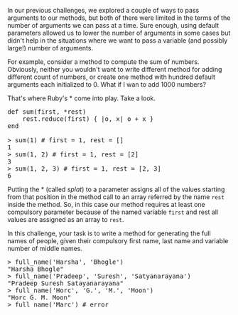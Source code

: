In our previous challenges, we explored a couple of ways to pass arguments to our methods, but both of there were limited in the terms of the number of arguments we can pass at a time. Sure enough, using default parameters allowed us to lower the number of arguments in some cases but didn't help in the situations where we want to pass a variable (and possibly large!) number of arguments.

For example, consider a method to compute the sum of numbers. Obviously, neither you wouldn't want to write different method for adding different count of numbers, or create one method with hundred default arguments each initialized to 0\. What if I wan to add 1000 numbers?

That's where Ruby's * come into play. Take a look.

<div class="highlight">

<pre><span class="n">def</span> <span class="nf">sum</span><span class="p">(</span><span class="n">first</span><span class="p">,</span> <span class="o">*</span><span class="n">rest</span><span class="p">)</span>
    <span class="n">rest</span><span class="p">.</span><span class="n">reduce</span><span class="p">(</span><span class="n">first</span><span class="p">)</span> <span class="p">{</span> <span class="o">|</span><span class="n">o</span><span class="p">,</span> <span class="n">x</span><span class="o">|</span> <span class="n">o</span> <span class="o">+</span> <span class="n">x</span> <span class="p">}</span>
<span class="n">end</span>

<span class="o">></span> <span class="n">sum</span><span class="p">(</span><span class="mi">1</span><span class="p">)</span> <span class="err">#</span> <span class="n">first</span> <span class="o">=</span> <span class="mi">1</span><span class="p">,</span> <span class="n">rest</span> <span class="o">=</span> <span class="p">[]</span>
<span class="mi">1</span>
<span class="o">></span> <span class="n">sum</span><span class="p">(</span><span class="mi">1</span><span class="p">,</span> <span class="mi">2</span><span class="p">)</span> <span class="err">#</span> <span class="n">first</span> <span class="o">=</span> <span class="mi">1</span><span class="p">,</span> <span class="n">rest</span> <span class="o">=</span> <span class="p">[</span><span class="mi">2</span><span class="p">]</span>
<span class="mi">3</span>
<span class="o">></span> <span class="n">sum</span><span class="p">(</span><span class="mi">1</span><span class="p">,</span> <span class="mi">2</span><span class="p">,</span> <span class="mi">3</span><span class="p">)</span> <span class="err">#</span> <span class="n">first</span> <span class="o">=</span> <span class="mi">1</span><span class="p">,</span> <span class="n">rest</span> <span class="o">=</span> <span class="p">[</span><span class="mi">2</span><span class="p">,</span> <span class="mi">3</span><span class="p">]</span>
<span class="mi">6</span>
</pre>

</div>

Putting the * (called _splat_) to a parameter assigns all of the values starting from that position in the method call to an array referred by the name `rest` inside the method. So, in this case our method requires at least one compulsory parameter because of the named variable `first` and rest all values are assigned as an array to `rest`.

In this challenge, your task is to write a method for generating the full names of people, given their compulsory first name, last name and variable number of middle names.

<div class="highlight">

<pre><span class="o">></span> <span class="n">full_name</span><span class="p">(</span><span class="err">'</span><span class="n">Harsha</span><span class="err">'</span><span class="p">,</span> <span class="err">'</span><span class="n">Bhogle</span><span class="err">'</span><span class="p">)</span>
<span class="s">"Harsha Bhogle"</span>
<span class="o">></span> <span class="n">full_name</span><span class="p">(</span><span class="err">'</span><span class="n">Pradeep</span><span class="err">'</span><span class="p">,</span> <span class="err">'</span><span class="n">Suresh</span><span class="err">'</span><span class="p">,</span> <span class="err">'</span><span class="n">Satyanarayana</span><span class="err">'</span><span class="p">)</span>
<span class="s">"Pradeep Suresh Satayanarayana"</span>
<span class="o">></span> <span class="n">full_name</span><span class="p">(</span><span class="err">'</span><span class="n">Horc</span><span class="err">'</span><span class="p">,</span> <span class="err">'</span><span class="n">G</span><span class="p">.</span><span class="err">'</span><span class="p">,</span> <span class="err">'</span><span class="n">M</span><span class="p">.</span><span class="err">'</span><span class="p">,</span> <span class="err">'</span><span class="n">Moon</span><span class="err">'</span><span class="p">)</span>
<span class="s">"Horc G. M. Moon"</span>
<span class="o">></span> <span class="n">full_name</span><span class="p">(</span><span class="err">'</span><span class="n">Marc</span><span class="err">'</span><span class="p">)</span> <span class="err">#</span> <span class="n">error</span>
</pre>
